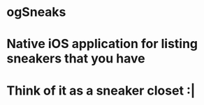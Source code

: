 # ogSneaks 
# Native iOS application for listing sneakers that you have 
# Think of it as a sneaker closet :|
